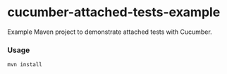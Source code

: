 cucumber-attached-tests-example
===============================
Example Maven project to demonstrate attached tests with Cucumber.

### Usage
```
mvn install
```
